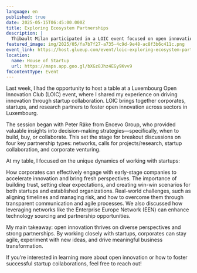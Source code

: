 ```yaml
---
language: en
published: true
date: 2025-05-15T06:45:00.000Z
title: Exploring Ecosystem Partnerships
description: |
  Thibault Milan participated in a LOIC event focused on open innovation, sharing expertise on startup collaboration, research partnerships, and corporate venturing in Luxembourg’s dynamic innovation ecosystem.
featured_image: img/2025/05/fa7b7f27-a735-4c9d-9e48-ac8f3b6c411c.png
event_link: https://host.glueup.com/event/loic-exploring-ecosystem-partnerships-137240/
location:
  name: House of Startup
  url: https://maps.app.goo.gl/bXGz8Jhz4EGy9Kvv9
fmContentType: Event
---
```

Last week, I had the opportunity to host a table at a Luxembourg Open Innovation Club (LOIC) event, where I shared my experience on driving innovation through startup collaboration. LOIC brings together corporates, startups, and research partners to foster open innovation across sectors in Luxembourg.

The session began with Peter Räke from Encevo Group, who provided valuable insights into decision-making strategies—specifically, when to build, buy, or collaborate. This set the stage for breakout discussions on four key partnership types: networks, calls for projects/research, startup collaboration, and corporate venturing.

At my table, I focused on the unique dynamics of working with startups:

How corporates can effectively engage with early-stage companies to accelerate innovation and bring fresh perspectives.
The importance of building trust, setting clear expectations, and creating win-win scenarios for both startups and established organizations.
Real-world challenges, such as aligning timelines and managing risk, and how to overcome them through transparent communication and agile processes.
We also discussed how leveraging networks like the Enterprise Europe Network (EEN) can enhance technology sourcing and partnership opportunities.

My main takeaway: open innovation thrives on diverse perspectives and strong partnerships. By working closely with startups, corporates can stay agile, experiment with new ideas, and drive meaningful business transformation.

If you’re interested in learning more about open innovation or how to foster successful startup collaborations, feel free to reach out!
